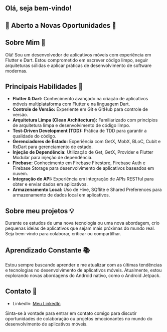 

## Olá, seja bem-vindo!
## 🌟 Aberto a Novas Oportunidades 🌟
## Sobre Mim 🚀

Olá! Sou um desenvolvedor de aplicativos móveis com experiência em Flutter e Dart. Estou comprometido em escrever código limpo, seguir arquiteturas sólidas e aplicar práticas de desenvolvimento de software modernas.

## Principais Habilidades 💼

- **Flutter & Dart:** Conhecimento avançado na criação de aplicativos móveis multiplataforma com Flutter e na linguagem Dart.
- **Controle de Versão:** Experiente em Git e GitHub para controle de versão.
- **Arquitetura Limpa (Clean Architecture):** Familiarizado com princípios de arquitetura limpa e desenvolvimento de código limpo.
- **Test-Driven Development (TDD):** Prática de TDD para garantir a qualidade do código.
- **Gerenciadores de Estado:** Experiência com GetX, MobX, BLoC, Cubit e RxDart para gerenciamento de estado.
- **Injeção de Dependência:** Utilização de Get, GetX, Provider e Flutter Modular para injeção de dependência.
- **Firebase:** Conhecimento em Firebase Firestore, Firebase Auth e Firebase Storage para desenvolvimento de aplicativos baseados em nuvem.
- **Integração de API:** Experiência em integração de APIs RESTful para obter e enviar dados em aplicativos.
- **Armazenamento Local:** Uso de Hive, SQflite e Shared Preferences para armazenamento de dados local em aplicativos.

## Sobre meu projetos 💡

Durante os estudos de uma nova tecnologia ou uma nova abordagem, crio pequenas ideias de aplicativos que sejam mais próximas do mundo real. Seja bem-vindo para colaborar, criticar ou compartilhar.

## Aprendizado Constante 📚

Estou sempre buscando aprender e me atualizar com as últimas tendências e tecnologias no desenvolvimento de aplicativos móveis. Atualmente, estou explorando novas abordagens do Android nativo, como o Android Jetpack.

## Contato 📧

- LinkedIn: [Meu LinkedIn](https://www.linkedin.com/in/luciano01/)

Sinta-se à vontade para entrar em contato comigo para discutir oportunidades de colaboração ou projetos emocionantes no mundo do desenvolvimento de aplicativos móveis.

